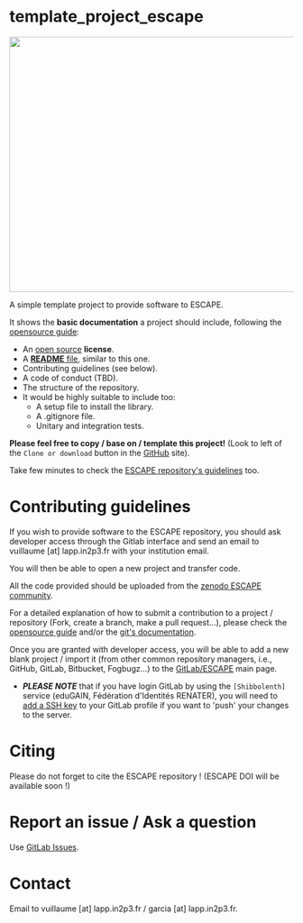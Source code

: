 # template_project_escape
<p align="center">
   <img src="https://cdn.eso.org/images/large/ann18084a.jpg" width="640" height="453"/>
</p>

A simple template project to provide software to ESCAPE.

It shows the **basic documentation** a project should include, following the [opensource guide](https://opensource.guide/starting-a-project/):

* An [open source](https://help.github.com/en/github/creating-cloning-and-archiving-repositories/licensing-a-repository#where-does-the-license-live-on-my-repository) **license**.
* A [**README** file](https://help.github.com/en/github/getting-started-with-github/create-a-repo#commit-your-first-change), similar to this one. 
* Contributing guidelines (see below).
* A code of conduct (TBD).
* The structure of the repository.
* It would be highly suitable to include too:
   - A setup file to install the library.
   - A .gitignore file.
   - Unitary and integration tests.
   
**Please feel free to copy / base on / template this project!** (Look to left of the `Clone or download` button in the [GitHub](https://github.com/garciagenrique/template_project_escape) site).

Take few minutes to check the [ESCAPE repository's guidelines](https://gitlab.in2p3.fr/escape2020/guidelines) too.

# Contributing guidelines

If you wish to provide software to the ESCAPE repository, you should ask developer access through the Gitlab interface and send an email to vuillaume [at] lapp.in2p3.fr with your institution email.

You will then be able to open a new project and transfer code.

All the code provided should be uploaded from the [zenodo ESCAPE community](https://zenodo.org/communities/escape2020/). 

For a detailed explanation of how to submit a contribution to a project / repository (Fork, create a branch, make a pull request...), please check the [opensource guide](https://opensource.guide/how-to-contribute/#how-to-submit-a-contribution) and/or the [git's documentation](https://git-scm.com/doc).

Once you are granted with developer access, you will be able to add a new blank project / import it (from other common repository managers, i.e., GitHub, GitLab, Bitbucket, Fogbugz...) to the [GitLab/ESCAPE](https://gitlab.in2p3.fr/escape2020) main page.

-  ***PLEASE NOTE*** that if you have login GitLab by using the `[Shibbolenth]` service (eduGAIN, Fédération d'Identités RENATER), you will need to [add a SSH key](https://gitlab.in2p3.fr/help/ssh/README#generating-a-new-ssh-key-pair) to your GitLab profile if you want to 'push' your changes to the server. 

# Citing 
Please do not forget to cite the ESCAPE repository ! (ESCAPE DOI will be available soon !)

# Report an issue / Ask a question
Use [GitLab Issues](https://gitlab.in2p3.fr/groups/escape2020/-/issues).

# Contact
Email to vuillaume [at] lapp.in2p3.fr / garcia [at] lapp.in2p3.fr.
